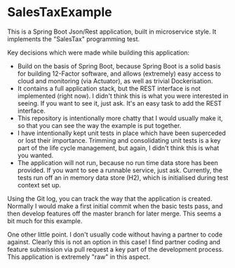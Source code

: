 # SalesTaxExample

This is a Spring Boot Json/Rest application, built in microservice style. It implements the "SalesTax" programming test.

Key decisions which were made while building this application:
 - Build on the basis of Spring Boot, because Spring Boot is a solid basis for building 12-Factor software, and allows (extremely)
   easy access to cloud and monitoring (via Actuator), as well as trivial Dockerisation.
 - It contains a full application stack, but the REST interface is not implemented (right now). I didn't think this is what you
   were interested in seeing. If you want to see it, just ask. It's an easy task to add the REST interface.
 - This repository is intentionally more chatty that I would usually make it, so that you can see the way the example is put together.
 - I have intentionally kept unit tests in place which have been superceded or lost their importance. Trimming and consolidating
   unit tests is a key part of the life cycle management, but again, I didn't think this is what you wanted.
 - The application will not run, because no run time data store has been provided. If you want to see a runnable service, just ask.
   Currently, the tests run off an in memory data store (H2), which is initialised during test context set up.

Using the Git log, you can track the way that the application is created. Normally I would make a first initial commit when the basic
tests pass, and then develop features off the master branch for later merge. This seems a bit much for this example.

One other little point. I don't usually code without having a partner to code against. Clearly this is not an option in this case!
I find partner coding and feature submission via pull request a key part of the development process. This application is extremely
"raw" in this aspect.
